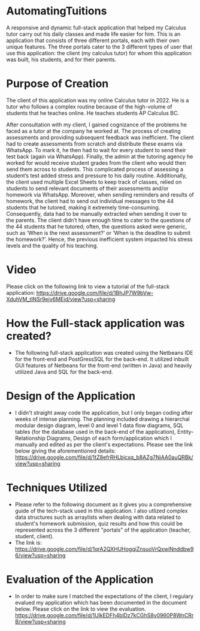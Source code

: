 # AutomatingTuitions
A responsive and dynamic full-stack application that helped my Calculus tutor carry out his daily classes and made life easier for him. This is an application that consists of three different portals, each with
their own unique features. The three portals cater to the 3 different types of user that use this application: the client (my calculus tutor) for whom this application was built, his students, and for 
their parents. 

# Purpose of Creation
The client of this application was my online Calculus tutor in 2022. He is a tutor who follows a
complex routine because of the high-volume of students that he teaches online. He
teaches students AP Calculus BC.

After consultation with my client, I gained cognizance of the problems he faced as a tutor at the company he worked at. The process of creating assessments and providing subsequent feedback was inefficient. The client had to create assessments from scratch and distribute these exams via WhatsApp. To mark it, he then had to wait for every student to send their test back (again via WhatsApp). Finally, the admin at the tutoring agency he worked for would receive student grades from the client who would then send them across to students. This complicated process of assessing a student’s test added stress and pressure to his daily routine. Additionally, the client used multiple Excel Sheets to keep track of classes, relied on students to send relevant documents of their assessments and/or homework via WhatsApp. Moreover, when sending reminders and results of homework, the client had to send out individual messages to the 44 students that he tutored, making it extremely time-consuming. Consequently, data had to be manually extracted when sending it over to the parents. The client didn’t have enough time to cater to the questions of the 44 students that he tutored; often, the questions asked were generic, such as ‘When is the next assessment?’ or ‘When is the deadline to submit the homework?’. Hence, the previous inefficient system impacted his stress levels and the quality of his teaching.

# Video
Please click on the following link to view a tutorial of the full-stack application: https://drive.google.com/file/d/1BhJP7W9bVw-XduhVM_tINSr9ejv6MEjd/view?usp=sharing

# How the Full-stack application was created?
- The following full-stack application was created using the Netbeans IDE for the front-end and PostGressSQL for the back-end. It utilized inbuilt GUI features of Netbeans for the front-end (written in Java) and heavily utilized Java and SQL for the
back-end.

# Design of the Application
- I didn't straight away code the application, but I only began coding after weeks of intense planning. The planning included drawing a hierarchal modular design diagram, level 0 and level 1
data flow diagrams, SQL tables (for the database used in the back-end of the application), Entity-Relationship Diagrams, Design of each form/application which I manually and edited as per the client's
expectations. Please see the link below giving the aforementioned details: https://drive.google.com/file/d/1tZ8efrRHLbjcxq_b8AZg7NiAA0auQRBk/view?usp=sharing

# Techniques Utilized 
- Please refer to the following document as it gives you a comprehensive guide of the tech-stack used in this application. I also utlized complex data structures such as arraylists when dealing with
data related to student's homework submission, quiz results and how this could be represented across the 3 different "portals" of the application (teacher, student, client).
- The link is: https://drive.google.com/file/d/1qrA2QXHUHogqiZnsuoVrQxwiNnddbw96/view?usp=sharing

# Evaluation of the Application 
- In order to make sure I matched the expectations of the client, I regulary evalued my application which has been documented in the document below. Please click on the link to view the evaluation.
https://drive.google.com/file/d/1UlkEDFh4blDz7kCGhS8v0960P8WnCRrB/view?usp=sharing
